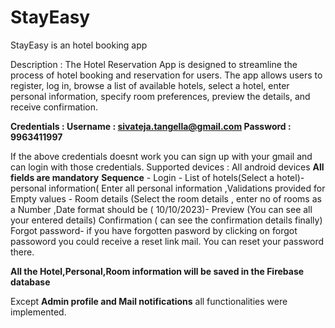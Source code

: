 # StayEasy
StayEasy is an hotel booking app 

Description : The Hotel Reservation App is designed to streamline the process of hotel booking and reservation for users. The app allows users to register, log in, browse a list of available hotels, select a hotel, enter personal information, specify room preferences, preview the details, and receive confirmation.

**Credentials : 
Username : sivateja.tangella@gmail.com
Password : 9963411997**

If the above credentials doesnt work you can sign up with your gmail and can login with those credentials.
Supported devices : All android devices
**All fields are mandatory** 
**Sequence** -  Login - List of hotels(Select a hotel)-
            personal information( Enter all personal information ,Validations provided for Empty values  -
            Room details (Select the room details , enter no of rooms as a Number ,Date format should be ( 10/10/2023)-
            Preview (You can see all your entered details)
            Confirmation ( can see the confirmation details finally)
            Forgot password- if you have forgotten pasword by clicking on forgot passoword you could receive a reset link mail. You can reset your password there.

**All the Hotel,Personal,Room information will be saved in the Firebase database**

Except **Admin profile and Mail notifications** all functionalities were implemented.
